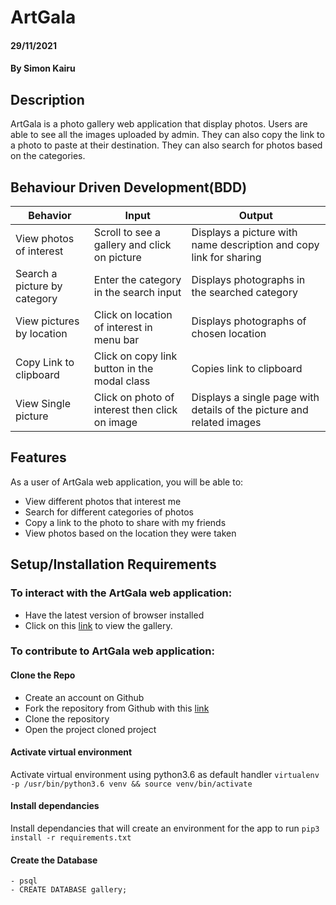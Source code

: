 # ArtGala

#### 29/11/2021  

#### By **Simon Kairu**  

## Description  
 ArtGala is a photo gallery web application that display photos. 
 Users are able to see all the images uploaded by admin. 
 They can also copy the link to a photo to paste at their destination.
 They can also search for photos based on the categories.  

 ## Behaviour Driven Development(BDD) 
| Behavior            | Input                         | Output                        |
| ------------------- | ----------------------------- | ----------------------------- |
| View photos of interest | Scroll to see a gallery and click on picture | Displays a picture with name description and copy link for sharing |
| Search a picture by category | Enter the category in the search input| Displays photographs in the searched category |
| View pictures by location | Click on location of interest in menu bar | Displays photographs of chosen location |
| Copy Link to clipboard | Click on copy link button in the modal class | Copies link to clipboard |
| View Single picture | Click on photo of interest then click on image | Displays a single page with details of the picture and related images |

## Features   
 As a user of ArtGala web application, you will be able to:  
  * View different photos that interest me  
  * Search for different categories of photos  
  * Copy a link to the photo to share with my friends  
  * View photos based on the location they were taken 

  ## Setup/Installation Requirements  
 ### To interact with the ArtGala web application:   
* Have the latest version of browser installed  
* Click on this <a href = "https://artgala.herokuapp.com/">link</a> to view the gallery. 
 
 ### To contribute to ArtGala web application:  
 #### Clone the Repo  
 * Create an account on Github
* Fork the repository from Github with this <a href = "https://github.com/simonkairu/GalaArt.git" >link </a>
* Clone the repository
* Open the project cloned project

####  Activate virtual environment
Activate virtual environment using python3.6 as default handler
    `virtualenv -p /usr/bin/python3.6 venv && source venv/bin/activate`

####  Install dependancies
Install dependancies that will create an environment for the app to run `pip3 install -r requirements.txt`   

####  Create the Database
    - psql
    - CREATE DATABASE gallery;